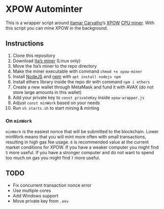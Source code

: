 # XPOW Autominter

This is a wrapper script around [Itamar Carvalho](https://github.com/itamarc)’s [XPOW](https://www.xpowermine.com/about) [CPU miner](https://discord.gg/dvshmGVYyJ). With this script you can mine XPOW in the background.

## Instructions

1. Clone this repository
2. Download [Ita’s miner](https://cdn.discordapp.com/attachments/906369656191873064/906397010876321802/linux.zip) (Linux only)
3. Move the Ita’s miner to the repo directory
4. Make the miner executable with command `chmod +x xpow-miner`
5. Install [NodeJS](https://nodejs.org) and [npm](https://npmjs.org) with `apt install nodejs npm`
6. Install ethers library inside the repo dir with command `npm i ethers`
7. Create a new wallet through MetaMask and fund it with AVAX (do not store large amounts in this wallet)
8. Add your private key to `const privateKey` inside `xpow-wrapper.js`
9. Adjust `const minWork` based on your needs
10. Run `sh starts.sh` to start mining & minting

### On `minWork`

`minWork` is the easiest nonce that will be submitted to the blockchain. Lower minWork means that you will mint more often with small transactions, resulting in high gas fee usage. `6` is recommended value at the current market conditions for XPOW. If you have a weaker computer you might find `5` more useful. If you have a stronger computer and do not want to spend too much on gas you might find `7` more useful.

## TODO

* Fix concurrent transaction nonce error
* Use multiple cores
* Add Windows support
* Move private key from `.env`
